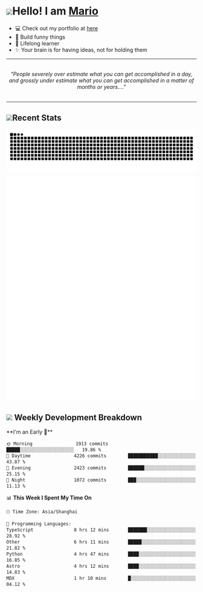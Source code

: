 <h1><a href = "#"><img src="https://media.giphy.com/media/VgCDAzcKvsR6OM0uWg/giphy.gif" width="50"></a><span>Hello! I am <a href="https://github.com/mario1in">Mario</a></span></h1>

- 💻 Check out my portfolio at [here](https://shixiong.name)
- 🔨 Build funny things
- 🚀 Lifelong learner
- ✨ Your brain is for having ideas, not for holding them

<hr/>
<br/>
<div align="center">
<i>"People severely over estimate what you can get accomplished in a day, and grossly under estimate what you can get accomplished in a matter of months or years...." </i>
</div>
<br/>
<hr/>

<h2 align="left">
  <a href="#"><img src="https://emojis.slackmojis.com/emojis/images/1643514389/3643/cool-doge.gif?1643514389" height="30"></a>Recent Stats
</h2>

<picture>
  <source
    media="(prefers-color-scheme: dark)"
    srcset="https://raw.githubusercontent.com/mario1in/mario1in/output/github-contribution-grid-snake-dark.svg"
  />
  <source
    media="(prefers-color-scheme: light)"
    srcset="https://raw.githubusercontent.com/mario1in/mario1in/output/github-contribution-grid-snake.svg"
  />
  <img
    alt="github contribution grid snake animation"
    src="https://raw.githubusercontent.com/mario1in/mario1in/output/github-contribution-grid-snake.svg"
  />
</picture>

![overview](https://raw.githubusercontent.com/mario1in/mario1in/stats-output/generated/overview.svg)
![languages](https://raw.githubusercontent.com/mario1in/mario1in/stats-output/generated/languages.svg)

<h2 align="left">
  <a href="#"><img src="https://emojis.slackmojis.com/emojis/images/1643514062/184/nyancat_big.gif?1643514062" height="30"></a> Weekly Development Breakdown
</h2>
<!--START_SECTION:waka-->
**I'm an Early 🐤** 

```text
🌞 Morning                1913 commits        █████░░░░░░░░░░░░░░░░░░░░   19.86 % 
🌆 Daytime                4226 commits        ███████████░░░░░░░░░░░░░░   43.87 % 
🌃 Evening                2423 commits        ██████░░░░░░░░░░░░░░░░░░░   25.15 % 
🌙 Night                  1072 commits        ███░░░░░░░░░░░░░░░░░░░░░░   11.13 % 
```


📊 **This Week I Spent My Time On** 

```text
🕑︎ Time Zone: Asia/Shanghai

💬 Programming Languages: 
TypeScript               8 hrs 12 mins       ███████░░░░░░░░░░░░░░░░░░   28.92 % 
Other                    6 hrs 11 mins       █████░░░░░░░░░░░░░░░░░░░░   21.82 % 
Python                   4 hrs 47 mins       ████░░░░░░░░░░░░░░░░░░░░░   16.85 % 
Astro                    4 hrs 12 mins       ████░░░░░░░░░░░░░░░░░░░░░   14.83 % 
MDX                      1 hr 10 mins        █░░░░░░░░░░░░░░░░░░░░░░░░   04.12 % 
```


<!--END_SECTION:waka-->

